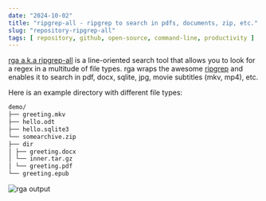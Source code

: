 ```yaml
---
date: "2024-10-02"
title: "ripgrep-all - ripgrep to search in pdfs, documents, zip, etc."
slug: "repository-ripgrep-all"
tags: [ repository, github, open-source, command-line, productivity ]
---
```




[rga a.k.a ripgrep-all][1] is a line-oriented search tool that allows you to look for a regex in a multitude of file types. rga wraps the awesome [ripgrep][2] and enables it to search in pdf, docx, sqlite, jpg, movie subtitles (mkv, mp4), etc.

Here is an example directory with different file types:

```bash
demo/
├── greeting.mkv
├── hello.odt
├── hello.sqlite3
└── somearchive.zip
├── dir
│ ├── greeting.docx
│ └── inner.tar.gz
│ └── greeting.pdf
└── greeting.epub
```

![rga output][3]



  [1]: https://github.com/phiresky/ripgrep-all
  [2]: https://github.com/BurntSushi/ripgrep
  [3]: https://raw.githubusercontent.com/phiresky/ripgrep-all/b4dbe1b8e802a8139cca33a4640ed99fded5cbe3/doc/demodir.png
